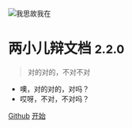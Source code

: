 <!-- _coverpage.md -->

<img src="https://zergqueen.gitee.io/images/myblog/icon.svg"  alt="我思故我在"/>

# 两小儿辩文档 <small>2.2.0</small>

> 对的对的，不对不对

- 噢，对的对的，对吗？
- 哎呀，不对，不对吗？

[Github](https://github.com/xjw580) 
[开始](#README)
